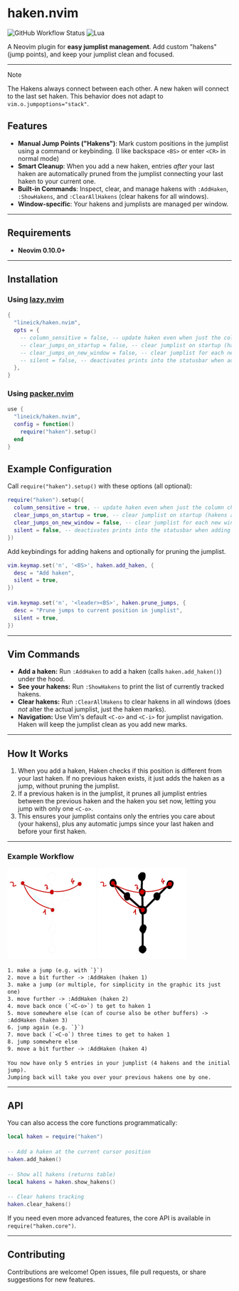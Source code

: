 # haken.nvim

![GitHub Workflow Status](https://img.shields.io/github/actions/workflow/status/lineick/haken.nvim/lint-test.yml?branch=main&style=for-the-badge)
![Lua](https://img.shields.io/badge/Made%20with%20Lua-blueviolet.svg?style=for-the-badge&logo=lua)

A Neovim plugin for **easy jumplist management**. Add custom "hakens" (jump points), and keep your jumplist clean and focused.

---

> [!NOTE]
> The Hakens always connect between each other. A new haken will connect to the last set haken. This behavior does not adapt to `vim.o.jumpoptions="stack"`.

## Features

- **Manual Jump Points ("Hakens")**: Mark custom positions in the jumplist using a command or keybinding. (I like backspace `<BS>` or enter `<CR>` in normal mode)
- **Smart Cleanup**: When you add a new haken, entries *after* your last haken are automatically pruned from the jumplist connecting your last haken to your current one.
- **Built-in Commands**: Inspect, clear, and manage hakens with `:AddHaken`, `:ShowHakens`, and `:ClearAllHakens` (clear hakens for all windows).
- **Window-specific**: Your hakens and jumplists are managed per window.

---

## Requirements

- **Neovim 0.10.0+**

---

## Installation

### Using [lazy.nvim](https://github.com/folke/lazy.nvim)

```lua
{
  "lineick/haken.nvim",
  opts = {
    -- column_sensitive = false, -- update haken even when just the column changed
    -- clear_jumps_on_startup = false, -- clear jumplist on startup (hakens are always cleared on startup)
    -- clear_jumps_on_new_window = false, -- clear jumplist for each new window
    -- silent = false, -- deactivates prints into the statusbar when adding hakens etc.
  },
}
```

### Using [packer.nvim](https://github.com/wbthomason/packer.nvim)

```lua
use {
  "lineick/haken.nvim",
  config = function()
    require("haken").setup()
  end
}
```


## Example Configuration

Call `require("haken").setup()` with these options (all optional):

```lua
require("haken").setup({
  column_sensitive = true, -- update haken even when just the column changed
  clear_jumps_on_startup = true, -- clear jumplist on startup (hakens are always cleared on startup)
  clear_jumps_on_new_window = false, -- clear jumplist for each new window
  silent = false, -- deactivates prints into the statusbar when adding hakens etc.
})
```

Add keybindings for adding hakens and optionally for pruning the jumplist.

```lua
vim.keymap.set('n', '<BS>', haken.add_haken, {
  desc = "Add haken",
  silent = true,
})

vim.keymap.set('n', '<leader><BS>', haken.prune_jumps, {
  desc = "Prune jumps to current position in jumplist",
  silent = true,
})
```

---

## Vim Commands

* **Add a haken:**
  Run `:AddHaken` to add a haken (calls `haken.add_haken()`) under the hood.
* **See your hakens:**
  Run `:ShowHakens` to print the list of currently tracked hakens.
* **Clear hakens:**
  Run `:ClearAllHakens` to clear hakens in all windows (does *not* alter the actual jumplist, just the haken marks).
* **Navigation:**
  Use Vim's default `<C-o>` and `<C-i>` for jumplist navigation. Haken will keep the jumplist clean as you add new marks.

---

## How It Works

1. When you add a haken, Haken checks if this position is different from your last haken. If no previous haken exists, it just adds the haken as a jump, without pruning the jumplist.
2. If a previous haken is in the jumplist, it prunes all jumplist entries between the previous haken and the haken you set now, letting you jump with only one `<C-o>`.
3. This ensures your jumplist contains only the entries you care about (your hakens), plus any automatic jumps since your last haken and before your first haken.

---

### Example Workflow

![](./doc/example_dark.png#gh-dark-mode-only)
![](./doc/example_light.png#gh-light-mode-only)

```
1. make a jump (e.g. with `}`)
2. move a bit further -> :AddHaken (haken 1)
3. make a jump (or multiple, for simplicity in the graphic its just one)
3. move further -> :AddHaken (haken 2)
4. move back once (`<C-o>`) to get to haken 1
5. move somewhere else (can of course also be other buffers) -> :AddHaken (haken 3)
6. jump again (e.g. `}`)
7. move back (`<C-o`) three times to get to haken 1
8. jump somewhere else
9. move a bit further -> :AddHaken (haken 4)

You now have only 5 entries in your jumplist (4 hakens and the initial jump).
Jumping back will take you over your previous hakens one by one.
```

---

## API

You can also access the core functions programmatically:

```lua
local haken = require("haken")

-- Add a haken at the current cursor position
haken.add_haken()

-- Show all hakens (returns table)
local hakens = haken.show_hakens()

-- Clear hakens tracking
haken.clear_hakens()
```

If you need even more advanced features, the core API is available in `require("haken.core")`.

---

## Contributing

Contributions are welcome!
Open issues, file pull requests, or share suggestions for new features.

